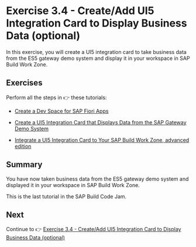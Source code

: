 # Exercise 3.4 - Create/Add UI5 Integration Card to Display Business Data (optional) 


In this exercise, you will create a UI5 integration card to take business data from the ES5 gateway demo system and display it in your workspace in SAP Build Work Zone.


## Exercises

Perform all the steps in 👉 these tutorials: 

- [Create a Dev Space for SAP Fiori Apps](https://developers.sap.com/tutorials/appstudio-devspace-fiori-create.html)

- [Create a UI5 Integration Card that Displays Data from the SAP Gateway Demo System](https://developers.sap.com/tutorials/appstudio-sapui5-integrationcard-create.html)

- [Integrate a UI5 Integration Card to Your SAP Build Work Zone, advanced edition](https://developers.sap.com/tutorials/workzone-enrich-5-integrate-card.html)


## Summary

You have now taken business data from the ES5 gateway demo system and displayed it in your workspace in SAP Build Work Zone.

This is the last tutorial in the SAP Build Code Jam.

## Next

Continue to 👉 [Exercise 3.4 - Create/Add UI5 Integration Card to Display Business Data (optional)](/exercises/ex3-SAP-Build-Work-Zone/ex3.3/README.md)
